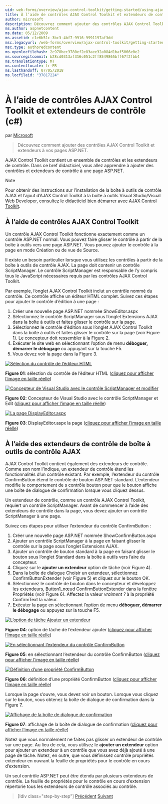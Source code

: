 ```yaml
---
uid: web-forms/overview/ajax-control-toolkit/getting-started/using-ajax-control-toolkit-controls-and-control-extenders-cs
title: À l’aide de contrôles AJAX Control Toolkit et extendeurs de contrôle (c#) | Microsoft Docs
author: microsoft
description: Découvrez comment ajouter des contrôles AJAX Control Toolkit et extendeurs à vos pages ASP.NET.
ms.author: aspnetcontent
ms.date: 05/12/2009
ms.assetid: c1e6b51c-3bc3-4bf7-9916-9991197af3dd
msc.legacyurl: /web-forms/overview/ajax-control-toolkit/getting-started/using-ajax-control-toolkit-controls-and-control-extenders-cs
msc.type: authoredcontent
ms.openlocfilehash: 2c978bec3780ef2e83aee32a084d1baf5066e0e2
ms.sourcegitcommit: b28cd0313af316c051c2ff8549865bff67f2fbb4
ms.translationtype: MT
ms.contentlocale: fr-FR
ms.lasthandoff: 07/05/2018
ms.locfileid: "37817224"
---
```

<a name="using-ajax-control-toolkit-controls-and-control-extenders-c"></a>À l’aide de contrôles AJAX Control Toolkit et extendeurs de contrôle (c#)
====================
par [Microsoft](https://github.com/microsoft)

> Découvrez comment ajouter des contrôles AJAX Control Toolkit et extendeurs à vos pages ASP.NET.


AJAX Control Toolkit contient un ensemble de contrôles et les extendeurs de contrôle. Dans ce bref didacticiel, vous allez apprendre à ajouter des contrôles et extendeurs de contrôle à une page ASP.NET.

> [!NOTE] 
> 
> Pour obtenir des instructions sur l’installation de la boîte à outils de contrôle AJAX et l’ajout d’AJAX Control Toolkit à la boîte à outils Visual Studio/Visual Web Developer, consultez le didacticiel [bien démarrer avec AJAX Control Toolkit](get-started-with-the-ajax-control-toolkit-cs.md).


## <a name="using-ajax-control-toolkit-controls"></a>À l’aide de contrôles AJAX Control Toolkit

Un contrôle AJAX Control Toolkit fonctionne exactement comme un contrôle ASP.NET normal. Vous pouvez faire glisser le contrôle à partir de la boîte à outils vers une page ASP.NET. Vous pouvez ajouter le contrôle à la page en mode Création ou de vue de Source.

Il existe un besoin particulier lorsque vous utilisez les contrôles à partir de la boîte à outils de contrôle AJAX. La page doit contenir un contrôle ScriptManager. Le contrôle ScriptManager est responsable de l’y compris tous le JavaScript nécessaires requis par les contrôles AJAX Control Toolkit.

Par exemple, l’onglet AJAX Control Toolkit inclut un contrôle nommé du contrôle. Ce contrôle affiche un éditeur HTML complet. Suivez ces étapes pour ajouter le contrôle d’édition à une page :

1. Créer une nouvelle page ASP.NET nommée ShowEditor.aspx
2. Sélectionnez le contrôle ScriptManager sous l’onglet Extensions AJAX dans la boîte à outils et faites glisser le contrôle sur la page.
3. Sélectionnez le contrôle d’édition sous l’onglet AJAX Control Toolkit dans la boîte à outils et faites glisser le contrôle sur la page (voir Figure 1). Le concepteur doit ressembler à la Figure 2.
4. Exécuter le site web en sélectionnant l’option de menu **déboguer, démarrer le débogage** ou appuyant sur la touche F5.
5. Vous devez voir la page dans la Figure 3.


[![Sélection du contrôle de l’éditeur HTML](using-ajax-control-toolkit-controls-and-control-extenders-cs/_static/image1.jpg)](using-ajax-control-toolkit-controls-and-control-extenders-cs/_static/image1.png)

**Figure 01**: sélection du contrôle de l’éditeur HTML ([cliquez pour afficher l’image en taille réelle](using-ajax-control-toolkit-controls-and-control-extenders-cs/_static/image2.png))


[![Concepteur de Visual Studio avec le contrôle ScriptManager et modifier](using-ajax-control-toolkit-controls-and-control-extenders-cs/_static/image2.jpg)](using-ajax-control-toolkit-controls-and-control-extenders-cs/_static/image3.png)

**Figure 02**: Concepteur de Visual Studio avec le contrôle ScriptManager et Edit ([cliquez pour afficher l’image en taille réelle](using-ajax-control-toolkit-controls-and-control-extenders-cs/_static/image4.png))


[![La page DisplayEditor.aspx](using-ajax-control-toolkit-controls-and-control-extenders-cs/_static/image3.jpg)](using-ajax-control-toolkit-controls-and-control-extenders-cs/_static/image5.png)

**Figure 03**: DisplayEditor.aspx la page ([cliquez pour afficher l’image en taille réelle](using-ajax-control-toolkit-controls-and-control-extenders-cs/_static/image6.png))


## <a name="using-ajax-control-toolkit-control-extenders"></a>À l’aide des extendeurs de contrôle de boîte à outils de contrôle AJAX

AJAX Control Toolkit contient également des extendeurs de contrôle. Comme son nom l’indique, un extendeur de contrôle étend les fonctionnalités d’un contrôle existant. Par exemple, l’extendeur du contrôle ConfirmButton étend le contrôle de bouton ASP.NET standard. L’extendeur modifie le comportement de s contrôle bouton pour que le bouton affiche une boîte de dialogue de confirmation lorsque vous cliquez dessus.

Un extendeur de contrôle, comme un contrôle AJAX Control Toolkit, requiert un contrôle ScriptManager. Avant de commencer à l’aide des extendeurs de contrôle dans la page, vous devez ajouter un contrôle ScriptManager à une page.

Suivez ces étapes pour utiliser l’extendeur du contrôle ConfirmButton :

1. Créer une nouvelle page ASP.NET nommée ShowConfirmButton.aspx
2. Ajouter un contrôle ScriptManager à la page en faisant glisser le contrôle sur la page sous l’onglet Extensions AJAX.
3. Ajouter un contrôle de bouton standard à la page en faisant glisser le bouton sous l’onglet Standard dans la boîte à outils vers l’aire du concepteur.
4. Cliquez sur le **ajouter un extendeur** option de tâche (voir Figure 4).
5. Dans la boîte de dialogue Choisir un extendeur, sélectionnez ConfirmButtonExtender (voir Figure 5) et cliquez sur le bouton OK.
6. Sélectionnez le contrôle de bouton dans le concepteur et développez les extendeurs, Button1\_nœud ConfirmButtonExtender dans la fenêtre Propriétés (voir Figure 6). Affectez la valeur *vraiment ?* à la propriété ConfirmText la valeur.
7. Exécuter la page en sélectionnant l’option de menu **déboguer, démarrer le débogage** ou appuyez sur la touche F5.


[![L’option de tâche Ajouter un extendeur](using-ajax-control-toolkit-controls-and-control-extenders-cs/_static/image4.jpg)](using-ajax-control-toolkit-controls-and-control-extenders-cs/_static/image7.png)

**Figure 04**: option de tâche de l’extendeur ajouter ([cliquez pour afficher l’image en taille réelle](using-ajax-control-toolkit-controls-and-control-extenders-cs/_static/image8.png))


[![En sélectionnant l’extendeur du contrôle ConfirmButton](using-ajax-control-toolkit-controls-and-control-extenders-cs/_static/image5.jpg)](using-ajax-control-toolkit-controls-and-control-extenders-cs/_static/image9.png)

**Figure 05**: en sélectionnant l’extendeur du contrôle ConfirmButton ([cliquez pour afficher l’image en taille réelle](using-ajax-control-toolkit-controls-and-control-extenders-cs/_static/image10.png))


[![Définition d’une propriété ConfirmButton](using-ajax-control-toolkit-controls-and-control-extenders-cs/_static/image6.jpg)](using-ajax-control-toolkit-controls-and-control-extenders-cs/_static/image11.png)

**Figure 06**: définition d’une propriété ConfirmButton ([cliquez pour afficher l’image en taille réelle](using-ajax-control-toolkit-controls-and-control-extenders-cs/_static/image12.png))


Lorsque la page s’ouvre, vous devez voir un bouton. Lorsque vous cliquez sur le bouton, vous obtenez la boîte de dialogue de confirmation dans la Figure 7.


[![Affichage de la boîte de dialogue de confirmation](using-ajax-control-toolkit-controls-and-control-extenders-cs/_static/image7.jpg)](using-ajax-control-toolkit-controls-and-control-extenders-cs/_static/image13.png)

**Figure 07**: affichage de la boîte de dialogue de confirmation ([cliquez pour afficher l’image en taille réelle](using-ajax-control-toolkit-controls-and-control-extenders-cs/_static/image14.png))


Notez que vous normalement ne faites pas glisser un extendeur de contrôle sur une page. Au lieu de cela, vous utilisez le **ajouter un extendeur** option pour ajouter un extendeur à un contrôle que vous avez déjà ajouté à une page de tâche. Notez, en outre, que vous définissez contrôle propriétés extendeur en ouvrant la feuille de propriétés pour le contrôle en cours d’extension.

Un seul contrôle ASP.NET peut être étendu par plusieurs extendeurs de contrôle. La feuille de propriétés pour le contrôle en cours d’extension répertorie tous les extendeurs de contrôle associés au contrôle.

> [!div class="step-by-step"]
> [Précédent](get-started-with-the-ajax-control-toolkit-cs.md)
> [Suivant](creating-a-custom-ajax-control-toolkit-control-extender-cs.md)
